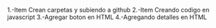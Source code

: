 1.-Item Crean carpetas y subiendo a github
2.-Item Creando codigo en javascript
3.-Agregar boton en HTML
4.-Agregando detalles en HTML
